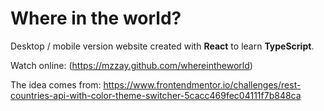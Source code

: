 # Where in the world?

Desktop / mobile version website created with __React__ to learn __TypeScript__.

Watch online: (https://mzzay.github.com/whereintheworld)

The idea comes from: https://www.frontendmentor.io/challenges/rest-countries-api-with-color-theme-switcher-5cacc469fec04111f7b848ca